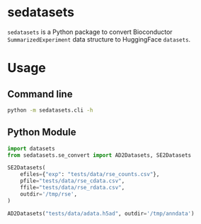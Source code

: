 # sedatasets

`sedatasets` is a Python package to convert Bioconductor `SummarizedExperiment` data structure to HuggingFace `datasets`.


# Usage
## Command line
```bash
python -m sedatasets.cli -h
```

## Python Module
```python
import datasets
from sedatasets.se_convert import AD2Datasets, SE2Datasets

SE2Datasets(
    efiles={"exp": "tests/data/rse_counts.csv"},
    pfile="tests/data/rse_cdata.csv",
    ffile="tests/data/rse_rdata.csv",
    outdir='/tmp/rse',
)

AD2Datasets("tests/data/adata.h5ad", outdir='/tmp/anndata')

```

